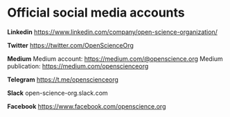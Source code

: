 # Official social media accounts

**Linkedin**
https://www.linkedin.com/company/open-science-organization/

**Twitter**
https://twitter.com/OpenScienceOrg

**Medium**
Medium account: https://medium.com/@openscience.org
Medium publication: https://medium.com/openscienceorg

**Telegram**
https://t.me/openscienceorg

**Slack**
open-science-org.slack.com

**Facebook**
https://www.facebook.com/openscience.org
